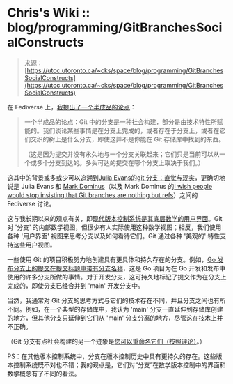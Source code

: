 <!--yml

类别：未分类

日期：2024-05-27 14:48:45

-->

# Chris's Wiki :: blog/programming/GitBranchesSocialConstructs

> 来源：[https://utcc.utoronto.ca/~cks/space/blog/programming/GitBranchesSocialConstructs](https://utcc.utoronto.ca/~cks/space/blog/programming/GitBranchesSocialConstructs)

在 Fediverse 上，[我提出了一个半成品的论点](https://mastodon.social/@cks/111449110724408233)：

> 一个半成品的论点：Git 中的分支是一种社会构建，部分是由技术特性所赋能的。我们谈论某些事情是在分支上完成的，或者存在于分支上，或者在它们交织的树上是什么分支，即使这并不是你能在 Git 存储库中找到的东西。
> 
> （这是因为提交并没有永久地与一个分支关联起来；它们只是当前可以从一个或多个分支到达的。多头可达的提交在哪个分支上取决于我们。）

这其中的背景或多或少可以追溯到[Julia Evans](https://social.jvns.ca/@b0rk/111445767832607539)的[git 分支：直觉与现实](https://jvns.ca/blog/2023/11/23/branches-intuition-reality/)，更确切地说是 Julia Evans 和 [Mark Dominus](https://mathstodon.xyz/@mjd/111446192179078717)（以及 Mark Dominus 的[I wish people would stop insisting that Git branches are nothing but refs](https://blog.plover.com/prog/git/branches.html)）之间的 Fediverse 讨论。

这与我长期以来的观点有关，即[现代版本控制系统是其底层数学的用户界面](/~cks/space/blog/tech/VCSUINotMathematics)。Git 对 '分支' 的内部数学视图，但很少有人实际使用这种数学视图；相反，我们使用各种 '用户界面' 视图来思考分支以及如何看待它们。Git 通过各种 '美观的' 特性支持这些用户视图。

一些使用 Git 的项目积极努力地创建具有更具体和持久存在的分支。例如，[Go 发布分支上的提交在提交标题中带有分支名称](https://go.googlesource.com/go/+log/refs/heads/release-branch.go1.21)，这是 Go 项目为在 Go 开发和发布中使用的许多分支所做的事情。对于开发分支，这可持久地标记了提交作为在分支上完成的，即使分支已经合并到 'main' 开发分支中。

当然，我通常对 Git 分支的思考方式与它们的技术存在不同，并且分支之间也有所不同。例如，在一个典型的存储库中，我认为 'main' 分支一直延伸到存储库创建的地方，但其他分支只延伸到它们从 'main' 分支分离的地方，尽管这在技术上并不正确。

（Git 分支有点社会构建的另一个迹象是[您可以重命名它们（按照评论）](/~cks/space/blog/programming/GitMasterToMainWithLocalChanges)。）

PS：在其他版本控制系统中，分支在版本控制历史中具有更持久的存在。这些版本控制系统既不对也不错；我的观点是，它们对“分支”在数学版本控制中的界面和数学概念有了不同的看法。

